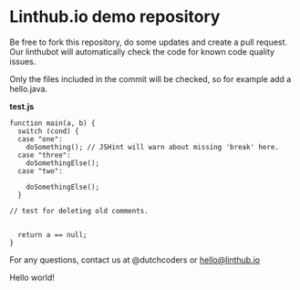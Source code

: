 # Linthub.io demo repository

Be free to fork this repository, do some updates and create a pull request. Our linthubot will automatically check the code for known code quality issues.

Only the files included in the commit will be checked, so for example add a hello.java.

**test.js**
```
function main(a, b) {
  switch (cond) {
  case "one":
    doSomething(); // JSHint will warn about missing 'break' here.
  case "three":
    doSomethingElse();
  case "two":
    
    doSomethingElse();
  }
  
// test for deleting old comments. 


  return a == null;
}
```

For any questions, contact us at @dutchcoders or hello@linthub.io

Hello world!
